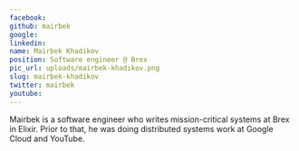 ```yaml
---
facebook: 
github: mairbek
google: 
linkedin: 
name: Mairbek Khadikov
position: Software engineer @ Brex
pic_url: uploads/mairbek-khadikov.png
slug: mairbek-khadikov
twitter: mairbek
youtube: 
---
```

<p>Mairbek is a software engineer who writes mission-critical systems at Brex in Elixir. Prior to that, he was doing distributed systems work at Google Cloud and YouTube.</p>
